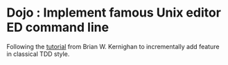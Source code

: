 
# Dojo : Implement famous Unix editor ED command line

Following the [tutorial](http://www.psue.uni-hannover.de/wise2017_2018/material/ed.pdf) from Brian W. Kernighan to incrementally add feature in classical TDD style.


